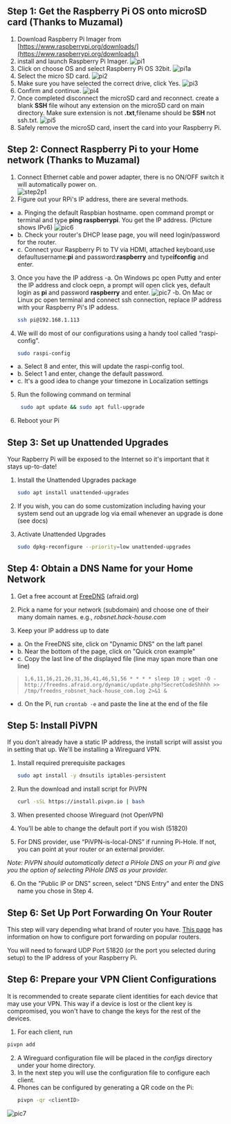 ## Step 1: Get the Raspberry Pi OS onto microSD card (Thanks to Muzamal)

1. Download Raspberry Pi Imager from [https://www.raspberrypi.org/downloads/](https://www.raspberrypi.org/downloads/)
2. install and launch Raspberry Pi Imager. 
    ![pi1](https://raw.githubusercontent.com/A3XX/dns_at_home/master/img/1.PNG)
3. Click on choose OS and select Raspberry Pi OS 32bit.
    ![pi1a](https://raw.githubusercontent.com/A3XX/dns_at_home/master/img/1a.png)
4. Select the micro SD card.
    ![pi2](https://raw.githubusercontent.com/A3XX/dns_at_home/master/img/2.PNG)
5. Make sure you have selected the correct drive, click Yes.
    ![pi3](https://raw.githubusercontent.com/A3XX/dns_at_home/master/img/3.PNG)
6. Confirm and continue. 
    ![pi4](https://raw.githubusercontent.com/A3XX/dns_at_home/master/img/4.PNG)
7. Once completed disconnect the microSD card and reconnect. create a blank **SSH** file wihout any extension on the microSD card on main directory. Make sure extension is not **.txt**,filename should be **SSH** not ssh.txt.
    ![pi5](https://raw.githubusercontent.com/A3XX/dns_at_home/master/img/5.PNG)
8. Safely remove the microSD card, insert the card into your Raspberry Pi. 

## Step 2: Connect Raspberry Pi to your Home network (Thanks to Muzamal)
1. Connect Ethernet cable and power adapter, there is no ON/OFF switch it will automatically power on.  
    ![step2p1](https://projects-static.raspberrypi.org/projects/raspberry-pi-getting-started/0e07cfe2a142a41e6c97611e94057de6dddde935/en/images/pi-plug-in.gif)
2. Figure out your RPi's IP address, there are several methods.
  - a. Pinging the default Raspbian hostname. open command prompt or terminal and type **ping raspberrypi**. You get the IP address. (Picture shows IPv6)
      ![pic6](https://raw.githubusercontent.com/A3XX/dns_at_home/master/img/6.PNG)
  - b. Check your router's DHCP lease page, you will need login/password for the router. 
  - c. Connect your Raspberry Pi to TV via HDMI, attached keyboard,use defaultusername:**pi** and password:**raspberry** and type**ifconfig** and enter.
3. Once you have the IP address 
  -a. On Windows pc open Putty and enter the IP address and clock oepn, a prompt will open click yes, default login as **pi** and  password **raspberry** and enter.
      ![pic7](https://raw.githubusercontent.com/A3XX/dns_at_home/master/img/7.PNG)
  -b. On Mac or Linux pc open terminal and connect ssh connection, replace IP address with your Raspberry Pi's IP addess.
     ```bash
     ssh pi@192.168.1.113
     ```
4. We will do most of our configurations using a handy tool called “raspi-config”.
    ```bash
    sudo raspi-config
    ```
 - a. Select 8 and enter, this will update the raspi-config tool. 
 - b. Select 1 and enter, change the default password. 
 - c. It's a good idea to change your timezone in Localization settings
 
5. Run the following command on terminal
    ```bash 
     sudo apt update && sudo apt full-upgrade
    ```
6. Reboot your Pi

## Step 3: Set up Unattended Upgrades
Your Rapberry Pi will be exposed to the Internet so it's important that it stays up-to-date!

1. Install the Unattended Upgrades package
    ```bash
    sudo apt install unattended-upgrades
    ```

2. If you wish, you can do some customization including having your system send out an upgrade log via email whenever an upgrade is done (see docs)

3. Activate Unattended Upgrades
    ```bash
    sudo dpkg-reconfigure --priority=low unattended-upgrades
    ```
    
## Step 4: Obtain a DNS Name for your Home Network
1. Get a free account at [FreeDNS](https://freedns.afraid.org/) (afraid.org)

2. Pick a name for your network (subdomain) and choose one of their many domain names. e.g., _robsnet.hack-house.com_

3. Keep your IP address up to date
- a. On the FreeDNS site, click on "Dynamic DNS" on the laft panel
- b. Near the bottom of the page, click on "Quick cron example"
- c. Copy the last line of the displayed file (line may span more than one line)

>`1,6,11,16,21,26,31,36,41,46,51,56 * * * * sleep 10 ; wget -O - http://freedns.afraid.org/dynamic/update.php?SecretCodeShhhh >> /tmp/freedns_robsnet_hack-house_com.log 2>&1 &`

- d. On the Pi, run `crontab -e` and paste the line at the end of the file

## Step 5: Install PiVPN
If you don’t already have a static IP address, the install script will assist you in setting that up. We'll be installing a Wireguard VPN.
1. Install required prerequisite packages
   ```bash
   sudo apt install -y dnsutils iptables-persistent
   ```
2. Run the download and install script for PiVPN
   ```bash
   curl -sSL https://install.pivpn.io | bash
   ```
3. When presented choose Wireguard (not OpenVPN)

4. You’ll be able to change the default port if you wish (51820)

5. For DNS provider, use “PiVPN-is-local-DNS” if running Pi-Hole. If not, you can point at your router or an external provider.

_Note: PiVPN should automatically detect a PiHole DNS on your Pi and give you the option of selecting PiHole DNS as your provider._

6. On the "Public IP or DNS" screen, select "DNS Entry" and enter the DNS name you chose in Step 4.

## Step 6: Set Up Port Forwarding On Your Router
This step will vary depending what brand of router you have. [This page](https://www.noip.com/support/knowledgebase/general-port-forwarding-guide/)
has information on how to configure port forwarding on popular routers.

You will need to forward UDP Port 51820 (or the port you selected during setup) to the IP address of your Raspberry Pi.

## Step 6: Prepare your VPN Client Configurations
It is recommended to create separate client identities for each device that may use your VPN. This way if a device is lost or the client key is compromised, you won't have  to change the keys for the rest of the devices.
1.   For each client, run
   ```bash
   pivpn add
   ```
2. A Wireguard configuration file will be placed in the _configs_ directory under your home directory.
3. In the next step you will use the configuration file to configure each client.
4. Phones can be configured by generating a QR code on the Pi:
    ```bash
    pivpn -qr <clientID>
    ```
![pic7](https://raw.githubusercontent.com/cranrob/dns_at_home/master/img/7.PNG)

